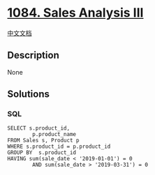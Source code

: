 # [1084. Sales Analysis III](https://leetcode.com/problems/sales-analysis-iii)

[中文文档](/solution/1000-1099/1084.Sales%20Analysis%20III/README.md)

## Description

None

## Solutions

<!-- tabs:start -->

### **SQL**

```
SELECT s.product_id,
        p.product_name
FROM Sales s, Product p
WHERE s.product_id = p.product_id
GROUP BY  s.product_id
HAVING sum(sale_date < '2019-01-01') = 0
        AND sum(sale_date > '2019-03-31') = 0
```

<!-- tabs:end -->
